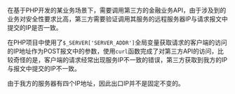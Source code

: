 在基于PHP开发的某业务场景下，需要调用第三方的金融业务API，由于涉及到的业务对安全性要求比高，第三方需要验证调用其服务的远程服务器IP与请求报文中提交的IP是否一致。

在PHP项目中使用了`$_SERVER['SERVER_ADDR']`全局变量获取请求的客户端的访问的IP地址作为POST报文中的参数，使用`curl`函数完成了对第三方API的访问，比较奇怪的是，客户端的请求经常出现服务IP不一致的错误，第三方获取到我方的IP与报文中提交的IP不一致。

由于我方的服务器有四个IP地址，因此出口IP并不是固定不变的。